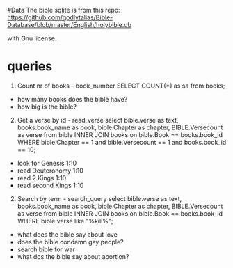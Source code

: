 #Data
The bible sqlite is from this repo:
https://github.com/godlytalias/Bible-Database/blob/master/English/holybible.db

with Gnu license.


# queries

1. Count nr of books - book_number
SELECT COUNT(*) as sa from books;

- how many books does the bible have?
- how big is the bible?

2. Get a verse by id - read_verse
select bible.verse as text, books.book_name as book, bible.Chapter as chapter, BIBLE.Versecount as verse from bible INNER JOIN books on bible.Book == books.book_id WHERE bible.Chapter == 1 and bible.Versecount == 1 and books.book_id == 10;
- look for Genesis 1:10
- read Deuteronomy 1:10
- read 2 Kings 1:10
- read second Kings 1:10

2. Search by term - search_query
select bible.verse as text, books.book_name as book, bible.Chapter as chapter, BIBLE.Versecount as verse from bible INNER JOIN books on bible.Book == books.book_id WHERE bible.verse like "%kill%";
- what does the bible say about love
- does the bible condamn gay people?
- search bible for war
- what dos the bible say about abortion?